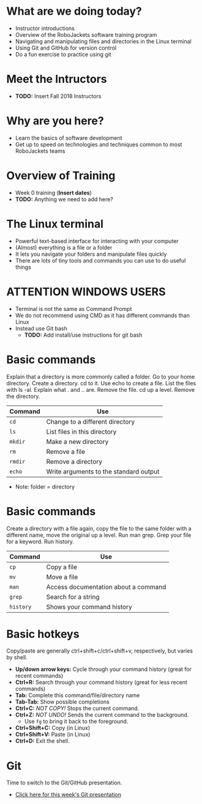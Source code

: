 # What are we doing today?

-   Instructor introductions
-   Overview of the RoboJackets software training program
-   Navigating and manipulating files and directories in the Linux terminal
-   Using Git and GitHub for version control
-   Do a fun exercise to practice using git


# Meet the Intructors

-   **TODO:** Insert Fall 2018 Instructors


# Why are you here?

-   Learn the basics of software development
-   Get up to speed on technologies and techniques common to most RoboJackets teams


# Overview of Training

-   Week 0 training (**Insert dates**)
-   **TODO:** Anything we need to add here?


# The Linux terminal

-   Powerful text-based interface for interacting with your computer
-   (Almost) everything is a file or a folder
-   It lets you navigate your folders and manipulate files quickly
-   There are lots of tiny tools and commands you can use to do useful things


# ATTENTION WINDOWS USERS

-   Terminal is not the same as Command Prompt
-   We do not recommend using CMD as it has different commands than Linux
-   Instead use Git bash
    -   **TODO:** Add install/use instructions for git bash


# Basic commands

<div class="NOTES">
Explain that a directory is more commonly called a folder. Go to your home directory. Create a directory. cd to it. Use echo to create a file. List the files with ls -al. Explain what . and .. are. Remove the file. cd up a level. Remove the directory.

</div>

| Command | Use                                    |
|------- |-------------------------------------- |
| `cd`    | Change to a different directory        |
| `ls`    | List files in this directory           |
| `mkdir` | Make a new directory                   |
| `rm`    | Remove a file                          |
| `rmdir` | Remove a directory                     |
| `echo`  | Write arguments to the standard output |

-   Note: folder = directory


# Basic commands

<div class="NOTES">
Create a directory with a file again, copy the file to the same folder with a different name, move the original up a level. Run man grep. Grep your file for a keyword. Run history.

</div>

| Command   | Use                                  |
|--------- |------------------------------------ |
| `cp`      | Copy a file                          |
| `mv`      | Move a file                          |
| `man`     | Access documentation about a command |
| `grep`    | Search for a string                  |
| `history` | Shows your command history           |


# Basic hotkeys

<div class="NOTES">
Copy/paste are generally ctrl+shift+c/ctrl+shift+v, respectively, but varies by shell.

</div>

-   **Up/down arrow keys:** Cycle through your command history (great for recent commands)
-   **Ctrl+R:** Search through your command history (great for less recent commands)
-   **Tab:** Complete this command/file/directory name
-   **Tab-Tab:** Show possible completions
-   **Ctrl+C:** *NOT COPY!* Stops the current command.
-   **Ctrl+Z:** *NOT UNDO!* Sends the current command to the background.
    -   Use `fg` to bring it back to the foreground.
-   **Ctrl+Shift+C:** Copy (in Linux)
-   **Ctrl+Shift+V:** Paste (in Linux)
-   **Ctrl+D:** Exit the shell.


# Git

<div class="NOTES">
Time to switch to the Git/GitHub presentation.

</div>

-   [Click here for this week's Git presentation](git.md)
